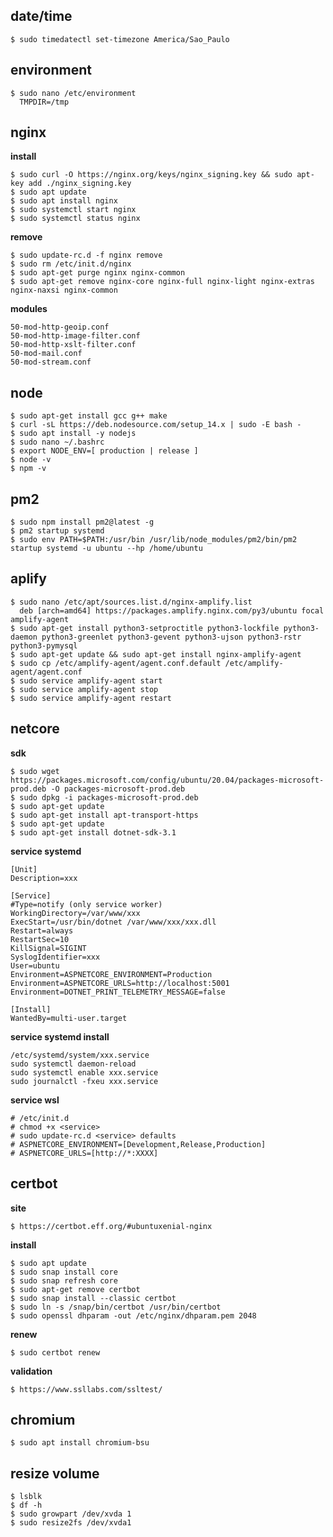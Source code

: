 ## date/time
```terminal
$ sudo timedatectl set-timezone America/Sao_Paulo
```
## environment
```terminal
$ sudo nano /etc/environment
  TMPDIR=/tmp
```
## nginx
**install**
```terminal
$ sudo curl -O https://nginx.org/keys/nginx_signing.key && sudo apt-key add ./nginx_signing.key
$ sudo apt update
$ sudo apt install nginx
$ sudo systemctl start nginx
$ sudo systemctl status nginx
```
**remove**
```terminal
$ sudo update-rc.d -f nginx remove
$ sudo rm /etc/init.d/nginx
$ sudo apt-get purge nginx nginx-common
$ sudo apt-get remove nginx-core nginx-full nginx-light nginx-extras nginx-naxsi nginx-common
```
**modules**
```terminal
50-mod-http-geoip.conf
50-mod-http-image-filter.conf
50-mod-http-xslt-filter.conf
50-mod-mail.conf
50-mod-stream.conf
```
## node
```terminal
$ sudo apt-get install gcc g++ make
$ curl -sL https://deb.nodesource.com/setup_14.x | sudo -E bash -
$ sudo apt install -y nodejs
$ sudo nano ~/.bashrc
$ export NODE_ENV=[ production | release ]
$ node -v
$ npm -v
```
## pm2
```terminal
$ sudo npm install pm2@latest -g
$ pm2 startup systemd
$ sudo env PATH=$PATH:/usr/bin /usr/lib/node_modules/pm2/bin/pm2 startup systemd -u ubuntu --hp /home/ubuntu
```
## aplify
```terminal
$ sudo nano /etc/apt/sources.list.d/nginx-amplify.list
  deb [arch=amd64] https://packages.amplify.nginx.com/py3/ubuntu focal amplify-agent
$ sudo apt-get install python3-setproctitle python3-lockfile python3-daemon python3-greenlet python3-gevent python3-ujson python3-rstr python3-pymysql
$ sudo apt-get update && sudo apt-get install nginx-amplify-agent
$ sudo cp /etc/amplify-agent/agent.conf.default /etc/amplify-agent/agent.conf
$ sudo service amplify-agent start
$ sudo service amplify-agent stop
$ sudo service amplify-agent restart
```
## netcore
**sdk**
```terminal
$ sudo wget https://packages.microsoft.com/config/ubuntu/20.04/packages-microsoft-prod.deb -O packages-microsoft-prod.deb
$ sudo dpkg -i packages-microsoft-prod.deb
$ sudo apt-get update
$ sudo apt-get install apt-transport-https
$ sudo apt-get update
$ sudo apt-get install dotnet-sdk-3.1
```
**service systemd**
```terminal
[Unit]
Description=xxx

[Service]
#Type=notify (only service worker)
WorkingDirectory=/var/www/xxx
ExecStart=/usr/bin/dotnet /var/www/xxx/xxx.dll
Restart=always
RestartSec=10
KillSignal=SIGINT
SyslogIdentifier=xxx
User=ubuntu
Environment=ASPNETCORE_ENVIRONMENT=Production
Environment=ASPNETCORE_URLS=http://localhost:5001
Environment=DOTNET_PRINT_TELEMETRY_MESSAGE=false

[Install]
WantedBy=multi-user.target    
```
**service systemd install**
```terminal
/etc/systemd/system/xxx.service
sudo systemctl daemon-reload
sudo systemctl enable xxx.service
sudo journalctl -fxeu xxx.service
```
**service wsl**
```terminal
# /etc/init.d
# chmod +x <service>
# sudo update-rc.d <service> defaults
# ASPNETCORE_ENVIRONMENT=[Development,Release,Production]
# ASPNETCORE_URLS=[http://*:XXXX]
```
## certbot
**site**
```terminal
$ https://certbot.eff.org/#ubuntuxenial-nginx
```
**install**
```terminal
$ sudo apt update
$ sudo snap install core
$ sudo snap refresh core
$ sudo apt-get remove certbot
$ sudo snap install --classic certbot
$ sudo ln -s /snap/bin/certbot /usr/bin/certbot
$ sudo openssl dhparam -out /etc/nginx/dhparam.pem 2048
```
**renew**
```terminal
$ sudo certbot renew
```
**validation**
```terminal
$ https://www.ssllabs.com/ssltest/
```
## chromium
```terminal
$ sudo apt install chromium-bsu
```
## resize volume
```terminal
$ lsblk
$ df -h
$ sudo growpart /dev/xvda 1
$ sudo resize2fs /dev/xvda1
```       

